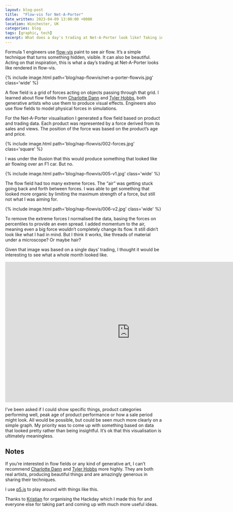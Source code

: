 ```yaml
---
layout: blog-post
title:  "Flow-vis for Net-A-Porter"
date_written: 2023-04-09 13:00:00 +0000
location: Winchester, UK
categories: blog
tags: [graphic, tech]
excerpt: What does a day's trading at Net-A-Porter look like? Taking inspiration from Formula 1's use of flow-vis paint, I came up with a visualisation for a YNAP hackday.
---
```

Formula 1 engineers use [flow-vis](https://the-race.com/formula-1/gary-andersons-guide-to-flow-vis-in-f1-testing/) paint to see air flow. It’s a simple technique that turns something hidden, visible. It can also be beautiful. Acting on that inspiration, this is what a day’s trading at Net-A-Porter looks like rendered in flow-vis.

{% include image.html path='blog/nap-flowvis/net-a-porter-flowvis.jpg' class='wide' %}

A flow field is a grid of forces acting on objects passing through that grid. I learned about flow fields from [Charlotte Dann](https://charlottedann.com/article/magical-vector-fields) and [Tyler Hobbs](https://tylerxhobbs.com/essays/2020/flow-fields), both generative artists who use them to produce visual effects. Engineers also use flow fields to model physical forces in simulations.

For the Net-A-Porter visualisation I generated a flow field based on product and trading data. Each product was represented by a force derived from its sales and views. The position of the force was based on the product’s age and price.

{% include image.html path='blog/nap-flowvis/002-forces.jpg' class='square' %}

I was under the illusion that this would produce something that looked like air flowing over an F1 car. But no.

{% include image.html path='blog/nap-flowvis/005-v1.jpg' class='wide' %}

The flow field had too many extreme forces. The “air” was getting stuck going back and forth between forces. I was able to get something that looked more organic by limiting the maximum strength of a force, but still not what I was aiming for.

{% include image.html path='blog/nap-flowvis/006-v2.jpg' class='wide' %}

To remove the extreme forces I normalised the data, basing the forces on percentiles to provide an even spread. I added momentum to the air, meaning even a big force wouldn’t completely change its flow. It still didn’t look like what I had in mind. But I think it works, like threads of material under a microscope? Or maybe hair?

Given that image was based on a single days’ trading, I thought it would be interesting to see what a whole month looked like.

<iframe width="800" height="450" src="https://www.youtube.com/embed/8MN5GmzKNVk?controls=0" title="YouTube video player" frameborder="0" allow="accelerometer; clipboard-write; encrypted-media; gyroscope; picture-in-picture; web-share" allowfullscreen></iframe>

I’ve been asked if I could show specific things, product categories performing well, peak age of product performance or how a sale period might look. All would be possible, but could be seen much more clearly on a simple graph. My priority was to come up with something based on data that looked pretty rather than being insightful. It’s ok that this visualisation is ultimately meaningless.

## Notes
If you’re interested in flow fields or any kind of generative art, I can’t recommend [Charlotte Dann](https://charlottedann.com) and [Tyler Hobbs](https://tylerxhobbs.com) more highly. They are both real artists, producing beautiful things and are amazingly generous in sharing their techniques.

I use [p5.js](https://p5js.org) to play around with things like this.

Thanks to [Kristian](https://uk.linkedin.com/in/kristian-flint) for organising the Hackday which I made this for and everyone else for taking part and coming up with much more useful ideas.



